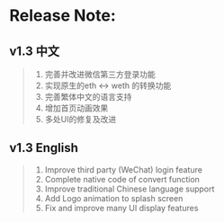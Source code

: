 # Release Note:
## v1.3 中文
> 1. 完善并改进微信第三方登录功能
> 2. 实现原生的eth <-> weth 的转换功能
> 3. 完善繁体中文的语言支持
> 4. 增加首页动画效果
> 5. 多处UI的修复及改进

## v1.3 English
> 1. Improve third party (WeChat) login feature
> 2. Complete native code of convert function
> 3. Improve traditional Chinese language support
> 4. Add Logo animation to splash screen
> 5. Fix and improve many UI display features
